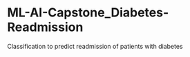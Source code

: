 # ML-AI-Capstone_Diabetes-Readmission
Classification to predict readmission of patients with diabetes
